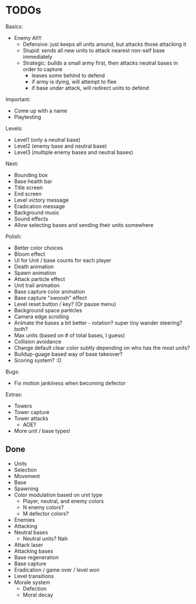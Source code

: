 # TODOs

Basics:
- Enemy AI!!!
  - Defensive: just keeps all units around, but attacks those attacking it
  - Stupid: sends all new units to attack nearest non-self base immediately
  - Strategic: builds a small army first, then attacks neutral bases in order to capture
      - leaves some behind to defend
      - if army is dying, will attempt to flee
      - if base under attack, will redirect units to defend

Important:
- Come up with a name
- Playtesting

Levels:
- Level1 (only a neutral base)
- Level2 (enemy base and neutral base)
- Level3 (multiple enemy bases and neutral bases)

Next:
- Bounding box
- Base health bar
- Title screen
- End screen
- Level victory message
- Eradication message
- Background music
- Sound effects
- Allow selecting bases and sending their units somewhere

Polish:
- Better color choices
- Bloom effect
- UI for Unit / base counts for each player
- Death animation
- Spawn animation
- Attack particle effect
- Unit trail animation
- Base capture color animation
- Base capture "swoosh" effect
- Level reset button / key? (Or pause menu)
- Background space particles
- Camera edge scrolling
- Animate the bases a bit better - rotation? super tiny wander steering? both?
- Max units (based on # of total bases, I guess)
- Collision avoidance
- Change default clear color subtly depending on who has the most units?
- Buildup-guage based way of base takeover?
- Scoring system? :O

Bugs:
- Fix motion jankiness when becoming defector

Extras:
- Towers
- Tower capture
- Tower attacks
  - AOE?
- More unit / base types!

## Done

- Units
- Selection
- Movement
- Base
- Spawning
- Color modulation based on unit type
  - Player, neutral, and enemy colors
  - N enemy colors?
  - M defector colors?
- Enemies
- Attacking
- Neutral bases
  - Neutral units? Nah
- Attack laser
- Attacking bases
- Base regeneration
- Base capture
- Eradication / game over / level won
- Level transitions
- Morale system
  - Defection
  - Moral decay
